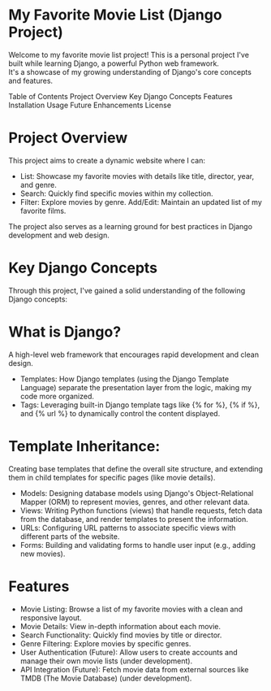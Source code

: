 # My Favorite Movie List (Django Project)
Welcome to my favorite movie list project! This is a personal project I've built while learning Django, a powerful Python web framework.  
It's a showcase of my growing understanding of Django's core concepts and features.

Table of Contents
Project Overview
Key Django Concepts
Features
Installation
Usage
Future Enhancements
License

# Project Overview
This project aims to create a dynamic website where I can:
- List: Showcase my favorite movies with details like title, director, year, and genre.
- Search: Quickly find specific movies within my collection.
- Filter: Explore movies by genre.
Add/Edit: Maintain an updated list of my favorite films.

The project also serves as a learning ground for best practices in Django development and web design.

# Key Django Concepts
Through this project, I've gained a solid understanding of the following Django concepts:

# What is Django? 
A high-level web framework that encourages rapid development and clean design.
- Templates: How Django templates (using the Django Template Language) separate the presentation layer from the logic, making my code more organized.
- Tags: Leveraging built-in Django template tags like {% for %}, {% if %}, and {% url %} to dynamically control the content displayed.

# Template Inheritance: 
Creating base templates that define the overall site structure, and extending them in child templates for specific pages (like movie details).

-  Models: Designing database models using Django's Object-Relational Mapper (ORM) to represent movies, genres, and other relevant data.
- Views: Writing Python functions (views) that handle requests, fetch data from the database, and render templates to present the information.
- URLs: Configuring URL patterns to associate specific views with different parts of the website.
- Forms: Building and validating forms to handle user input (e.g., adding new movies).

# Features
- Movie Listing: Browse a list of my favorite movies with a clean and responsive layout.
- Movie Details: View in-depth information about each movie.
- Search Functionality: Quickly find movies by title or director.
- Genre Filtering: Explore movies by specific genres.
- User Authentication (Future): Allow users to create accounts and manage their own movie lists (under development).
- API Integration (Future): Fetch movie data from external sources like TMDB (The Movie Database) (under development).
